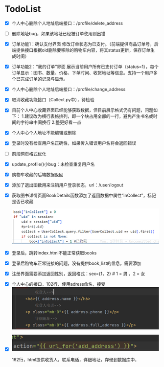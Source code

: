 # TodoList

* [x] 个人中心删除个人地址后端接口：/profile/delete_address

* [ ] 删除地址bug，如果该地址已经被订单使用则出错

* [x] 订单功能1：确认支付界面
  修改订单状态为已支付。（前端提供商品订单号，后端提供接口根据oid删除要移除的购物车内容，将其status更新，保存订单生成时间）

* [x] 订单功能2：“我的订单”界面
  展示当前用户所有已支付订单（status=1），每个订单显示：图书、数量、价格、下单时间、收货地址等信息。支持一个用户多个已完成订单的记录与显示。

* [x] 个人中心删除个人地址后端接口：/profile/change_address

* [x] 取消收藏功能接口（Collect.py中），待检验

* [X] 目前个人中心收藏界面已经能够获取数据，但目前展示格式仍有问题，问题如下：
  1.建议改为横行表格排列，即一个块占用全部的一行，避免产生书名或时间的字符串中间换行
  2.整更好看一点
  
* [x] 个人中心个人地址不能编辑或删除

* [x] 登录时没有检查用户名正确性，如果传入错误用户名将会返回错误

* [ ] 前段网页格式优化

* [x] update_profile()小bug：未检查重复用户名

* [x] 购物车收藏的后端数据返回

* [x] 添加了退出函数用来注销用户登录状态，url：/user/logout

* [X] 获取图书详情页面BookDetails函数添加了返回数据中属性“inCollect”，标记是否已收藏

  ![1743842274753](image/TodoList/1743842274753.png)
  
* [X] 登录后，跳转index.html不能正常获取books

- [X] 登录后购物车正常链接的问题，没有提供book_list的信息，需要添加
- [X] 注册界面需要添加返回性别，返回格式：sex={1，2}  # 1 = 男 ，2 = 女
- [X] 个人中心的接口，102行，使用adress命名，接受![image-20250402163028459](TodoList.assets/image-20250402163028459.png)
- [X] ![image-20250402162536408](TodoList.assets/image-20250402162536408.png)

  162行，html提供收货人，联系电话，详细地址，存储到数据库中，
